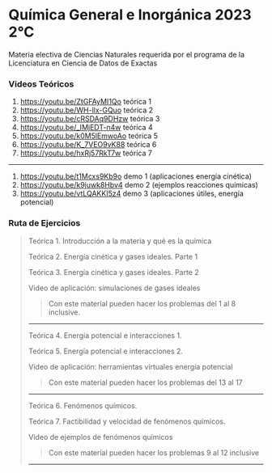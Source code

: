 # Química General e Inorgánica 2023 2°C

Materia electiva de Ciencias Naturales requerida por el programa de la Licenciatura en Ciencia de Datos de Exactas

### Videos Teóricos

1. https://youtu.be/ZtGFAyMI1Qo teórica 1
2. https://youtu.be/WH-llx-GQuo teórica 2
3. https://youtu.be/cRSDAq9DHzw teórica 3
4. https://youtu.be/_IMjEDT-n4w teórica 4
5. https://youtu.be/k0M5lEmwoAo teórica 5
6. https://youtu.be/K_7VEO9vK88 teórica 6
7. https://youtu.be/hxRj57RkT7w teórica 7

---

1. https://youtu.be/t1Mcxs9Kb9o demo 1 (aplicaciones energía cinética)
2. https://youtu.be/k9juwk8Hbv4 demo 2 (ejemplos reacciones químicas)
3. https://youtu.be/vtLQAKKI5z4 demo 3 (aplicaciones útiles, energía potencial)

### Ruta de Ejercicios

> Teórica 1. Introducción a la materia y qué es la química
> 
> Teórica 2. Energía cinética y gases ideales. Parte 1
> 
> Teórica 3. Energía cinética y gases ideales. Parte 2
> 
> Video de aplicación: simulaciones de gases ideales
> 
> > Con este material pueden hacer los problemas del 1 al 8 inclusive.
>
> ---
>
> Teórica 4. Energía potencial e interacciones 1.
> 
> Teórica 5. Energía potencial e interacciones 2.
> 
> Video de aplicación: herramientas virtuales energía potencial
> 
> > Con este material pueden hacer los problemas del 13 al 17
>
> ---
>
> Teórica 6. Fenómenos químicos.
> 
> Teórica 7. Factibilidad y velocidad de fenómenos químicos.
> 
> Video de ejemplos de fenómenos químicos
> 
> > Con este material pueden hacer los problemas 9 al 12 inclusive
> ---
